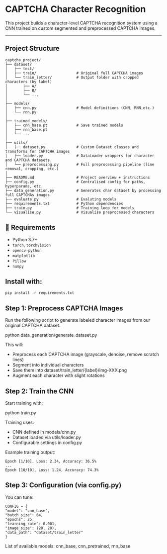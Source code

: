 # CAPTCHA Character Recognition

This project builds a character-level CAPTCHA recognition system using a CNN trained on custom segmented and preprocessed CAPTCHA images.

---

## Project Structure

```text
captcha_project/
├── dataset/
│   ├── test/
│   ├── train/                  # Original full CAPTCHA images
│   └── train_letter/           # Output folder with cropped characters (by label)
│       ├── A/
│       ├── B/
│       └── ...
│
├── models/
│   ├── cnn.py                  # Model definitions (CNN, RNN,etc.)
│   └── rnn.py
│
├── trained_models/
│   ├── cnn_base.pt             # Save trained models
│   ├── rnn_base.pt
│   └── ...
│
├── utils/
│   ├── dataset.py              # Custom Dataset classes and transforms for CAPTCHA images
│   ├── loader.py               # DataLoader wrappers for character and CAPTCHA datasets
│   └── preprocessing.py        # Full preprocessing pipeline (line removal, cropping, etc.)
│
├── README.md                   # Project overview + instructions
├── config.py                   # Centralised config for paths, hyperparams, etc.
├── data_generation.py          # Generates char dataset by processing full CAPTCHAs images
├── evaluate.py                 # Evaluting models
├── requirements.txt            # Python dependencies
├── train.py                    # Training loop for models
└── visualise.py                # Visualise preprocessed characters
```

## 🧪 Requirements

- Python 3.7+
- `torch`, `torchvision`
- `opencv-python`
- `matplotlib`
- `Pillow`
- `numpy`

## Install with:

```text
pip install -r requirements.txt
```

## Step 1: Preprocess CAPTCHA Images

Run the following script to generate labeled character images from our original CAPTCHA dataset.

python data_generation/generate_dataset.py

This will:

- Preprocess each CAPTCHA image (grayscale, denoise, remove scratch lines)
- Segment into individual characters
- Save them into dataset/train_letter/{label}/img-XXX.png
- Augment each character with slight rotations

## Step 2: Train the CNN

Start training with:

python train.py

Training uses:

- CNN defined in models/cnn.py
- Dataset loaded via utils/loader.py
- Configurable settings in config.py

Example training output:

```text
Epoch [1/10], Loss: 2.34, Accuracy: 36.5%
...
Epoch [10/10], Loss: 1.24, Accuracy: 74.3%
```

## Step 3: Configuration (via config.py)

You can tune:

```text
CONFIG = {
"model": "cnn_base",
"batch_size": 64,
"epochs": 25,
"learning_rate": 0.001,
"image_size": (28, 28),
"data_path": "dataset/train_letter"
}
```

List of available models: cnn_base, cnn_pretrained, rnn_base
